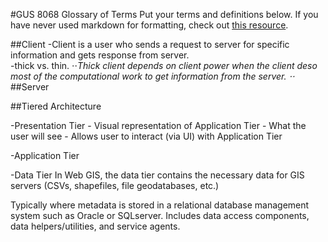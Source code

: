 #GUS 8068 Glossary of Terms
Put your terms and definitions below. If you have never used markdown for formatting, check out [this resource](https://github.com/adam-p/markdown-here/wiki/Markdown-Cheatsheet).

##Client
-Client is a user who sends a request to server for specific information and gets response from server.  
-thick vs. thin. 
⋅⋅*Thick client depends on  client power when the client deso most of the computational work to get information from the server.
⋅⋅*
##Server

##Tiered Architecture

-Presentation Tier
    - Visual representation of Application Tier
    - What the user will see
    - Allows user to interact (via UI) with Application Tier
  
-Application Tier

-Data Tier
In Web GIS, the data tier contains the necessary data for GIS servers (CSVs, shapefiles, file geodatabases, etc.)

Typically where metadata is stored in a relational database management system such as Oracle or SQLserver.
Includes data access components, data helpers/utilities, and service agents. 
